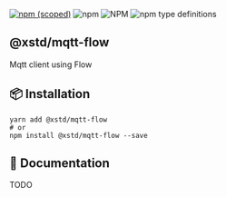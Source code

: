 [![npm (scoped)](https://img.shields.io/npm/v/@xstd/mqtt-flow.svg)](https://www.npmjs.com/package/@xstd/mqtt-flow)
![npm](https://img.shields.io/npm/dm/@xstd/mqtt-flow.svg)
![NPM](https://img.shields.io/npm/l/@xstd/mqtt-flow.svg)
![npm type definitions](https://img.shields.io/npm/types/@xstd/mqtt-flow.svg)

## @xstd/mqtt-flow

Mqtt client using Flow

## 📦 Installation

```shell
yarn add @xstd/mqtt-flow
# or
npm install @xstd/mqtt-flow --save
```

## 📜 Documentation

TODO
